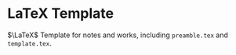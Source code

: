 # LaTeX Template

$\LaTeX$ Template for notes and works, including `preamble.tex` and `template.tex`.
